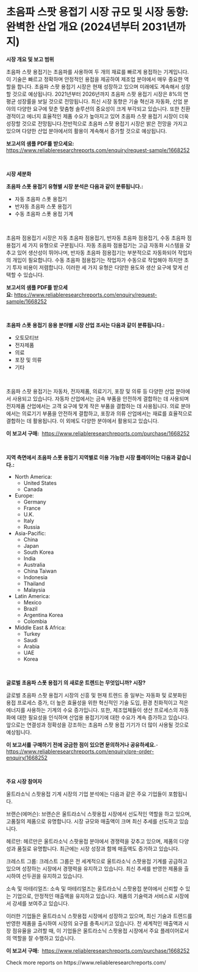 <p><h1>초음파 스팟 용접기 시장 규모 및 시장 동향: 완벽한 산업 개요 (2024년부터 2031년까지)</h1></p><p><strong>시장 개요 및 보고 범위</strong></p>
<p><p>초음파 스팟 용접기는 초음파를 사용하여 두 개의 재료를 빠르게 용접하는 기계입니다. 이 기술은 빠르고 정확하며 안정적인 용접을 제공하여 제조업 분야에서 매우 중요한 역할을 합니다. 초음파 스팟 용접기 시장은 현재 성장하고 있으며 미래에도 계속해서 성장할 것으로 예상됩니다. 2021년부터 2026년까지 초음파 스팟 용접기 시장은 8%의 연평균 성장률을 보일 것으로 전망됩니다. 최신 시장 동향은 기술 혁신과 자동화, 산업 분야의 다양한 요구에 맞춘 맞춤형 솔루션의 중요성이 크게 부각되고 있습니다. 또한 친환경적이고 에너지 효율적인 제품 수요가 높아지고 있어 초음파 스팟 용접기 시장이 더욱 성장할 것으로 전망됩니다.전반적으로 초음파 스팟 용접기 시장은 밝은 전망을 가지고 있으며 다양한 산업 분야에서의 활용이 계속해서 증가할 것으로 예상됩니다.</p></p>
<p><strong>보고서의 샘플 PDF를 받으세요:</strong> <a href="https://www.reliableresearchreports.com/enquiry/request-sample/1668252">https://www.reliableresearchreports.com/enquiry/request-sample/1668252</a></p>
<p>&nbsp;</p>
<p><strong>시장 세분화</strong></p>
<p><strong>초음파 스폿 용접기 유형별 시장 분석은 다음과 같이 분류됩니다.:</strong></p>
<p><ul><li>자동 초음파 스폿 용접기</li><li>반자동 초음파 스폿 용접기</li><li>수동 초음파 스폿 용접 기계</li></ul></p>
<p>&nbsp;</p>
<p><p>초음파 점용접기 시장은 자동 초음파 점용접기, 반자동 초음파 점용접기, 수동 초음파 점용접기 세 가지 유형으로 구분됩니다. 자동 초음파 점용접기는 고급 자동화 시스템을 갖추고 있어 생산성이 뛰어나며, 반자동 초음파 점용접기는 부분적으로 자동화되어 작업자의 개입이 필요합니다. 수동 초음파 점용접기는 작업자가 수동으로 작업해야 하지만 초기 투자 비용이 저렴합니다. 이러한 세 가지 유형은 다양한 용도와 생산 요구에 맞게 선택할 수 있습니다.</p></p>
<p><strong>보고서의 샘플 PDF를 받으세요:</strong>&nbsp;<a href="https://www.reliableresearchreports.com/enquiry/request-sample/1668252">https://www.reliableresearchreports.com/enquiry/request-sample/1668252</a></p>
<p>&nbsp;</p>
<p><strong> 초음파 스폿 용접기 응용 분야별 시장 산업 조사는 다음과 같이 분류됩니다.:</strong></p>
<p><ul><li>오토모티브</li><li>전자제품</li><li>의료</li><li>포장 및 의류</li><li>기타</li></ul></p>
<p>&nbsp;</p>
<p><p>초음파 스팟 용접기는 자동차, 전자제품, 의료기기, 포장 및 의류 등 다양한 산업 분야에서 사용되고 있습니다. 자동차 산업에서는 금속 부품을 안전하게 결합하는 데 사용되며 전자제품 산업에서는 고객 요구에 맞게 작은 부품을 결합하는 데 사용됩니다. 의료 분야에서는 의료기기 부품을 안전하게 결합하고, 포장과 의류 산업에서는 재료를 효율적으로 결합하는 데 활용됩니다. 이 외에도 다양한 분야에서 활용되고 있습니다.</p></p>
<p><strong>이 보고서 구매:</strong>&nbsp; <a href="https://www.reliableresearchreports.com/purchase/1668252">https://www.reliableresearchreports.com/purchase/1668252</a></p>
<p>&nbsp;</p>
<p><strong>지역 측면에서 초음파 스폿 용접기 지역별로 이용 가능한 시장 플레이어는 다음과 같습니다.:</strong></p>
<p><ul>
    <li>
        North America:
        <ul>
            <li>United States</li>
            <li>Canada</li>
        </ul>
    </li>
    <li>
        Europe:
        <ul>
            <li>Germany</li>
            <li>France</li>
            <li>U.K.</li>
            <li>Italy</li>
            <li>Russia</li>
        </ul>
    </li>
    <li>
        Asia-Pacific:
        <ul>
            <li>China</li>
            <li>Japan</li>
            <li>South Korea</li>
            <li>India</li>
            <li>Australia</li>
            <li>China Taiwan</li>
            <li>Indonesia</li>
            <li>Thailand</li>
            <li>Malaysia</li>
        </ul>
    </li>
    <li>
        Latin America:
        <ul>
            <li>Mexico</li>
            <li>Brazil</li>
            <li>Argentina Korea</li>
            <li>Colombia</li>
        </ul>
    </li>
    <li>
        Middle East & Africa:
        <ul>
            <li>Turkey</li>
            <li>Saudi</li>
            <li>Arabia</li>
            <li>UAE</li>
            <li>Korea</li>
        </ul>
    </li>
    </ul></p>
<p>&nbsp;</p>
<p><strong>글로벌 초음파 스폿 용접기 의 새로운 트렌드는 무엇입니까? 시장?</strong></p>
<p><p>글로벌 초음파 스팟 용접기 시장의 신흥 및 현재 트렌드 중 일부는 자동화 및 로봇화된 용접 프로세스 증가, 더 높은 효율성을 위한 혁신적인 기술 도입, 환경 친화적이고 적은 에너지를 사용하는 기계의 수요 증가입니다. 또한, 제조업체들이 생산 프로세스의 자동화에 대한 필요성을 인식하며 산업용 용접기기에 대한 수요가 계속 증가하고 있습니다. 앞으로는 연결성과 정확성을 강조하는 초음파 스팟 용접 기기가 더 많이 사용될 것으로 예상됩니다.</p></p>
<p><strong>이 보고서를 구매하기 전에 궁금한 점이 있으면 문의하거나 공유하세요.</strong>- <a href="https://www.reliableresearchreports.com/enquiry/pre-order-enquiry/1668252">https://www.reliableresearchreports.com/enquiry/pre-order-enquiry/1668252</a></p>
<p>&nbsp;</p>
<p><strong>주요 시장 참여자</strong></p>
<p><p>울트라소닉 스팟용접 기계 시장의 기업 분석에는 다음과 같은 주요 기업들이 포함됩니다.</p><p>브랜슨(에머슨): 브랜슨은 울트라소닉 스팟용접 시장에서 선도적인 역할을 하고 있으며, 고품질의 제품으로 유명합니다. 시장 규모와 매출액이 크며 최신 추세를 선도하고 있습니다.</p><p>헤르만: 헤르만은 울트라소닉 스팟용접 분야에서 경쟁력을 갖추고 있으며, 제품의 다양성과 품질로 유명합니다. 최근에는 시장 성장과 함께 매출액도 증가하고 있습니다.</p><p>크레스트 그룹: 크레스트 그룹은 전 세계적으로 울트라소닉 스팟용접 기계를 공급하고 있으며 성장하는 시장에서 경쟁력을 유지하고 있습니다. 최신 추세를 반영한 제품을 출시하여 선두권을 유지하고 있습니다.</p><p>소속 및 마테리얼즈: 소속 및 마테리얼즈는 울트라소닉 스팟용접 분야에서 신뢰할 수 있는 기업으로, 안정적인 매출액을 유지하고 있습니다. 제품의 기술력과 서비스로 시장에서 강세를 보여주고 있습니다.</p><p>이러한 기업들은 울트라소닉 스팟용접 시장에서 성장하고 있으며, 최신 기술과 트렌드를 반영한 제품을 출시하여 시장의 요구를 충족시키고 있습니다. 전 세계적인 매출액과 시장 점유율을 고려할 때, 이 기업들은 울트라소닉 스팟용접 시장에서 주요 플레이어로서의 역할을 잘 수행하고 있습니다.</p></p>
<p><strong>이 보고서 구매:</strong>&nbsp;&nbsp;<a href="https://www.reliableresearchreports.com/purchase/1668252">https://www.reliableresearchreports.com/purchase/1668252</a></p>
<p>Check more reports on https://www.reliableresearchreports.com/</p>
